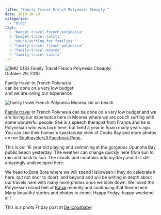 ```yaml
---
title: "Family Travel French Polynesia Cheaply!"
date: 2010-10-29
categories: 
  - "blog"
tags: 
  - "budget-travel-french-polynesia"
  - "budget-travel-tahiti"
  - "couch-surfing-for-families"
  - "family-travel-french-polynesia"
  - "family-travel-moorea"
  - "family-travel-tahiti"
---
```


 ![IMG_0183](https://pub-ac94b3f306b24c0dba4238943c97f2e1.r2.dev/6a00e5502a95078833013488905530970c.jpg) Family Travel French Polynesia Cheaply!  
October 29, 2010

Family travel to French Polynesia  
can be done on a very low budget  
and we are loving our experience 

<!--more-->

![family travel French Polynesia Moorea kid on beach](https://pub-ac94b3f306b24c0dba4238943c97f2e1.r2.dev/6a00e5502a950788330133f5703635970b.jpg)  
  

[Family travel](https://pub-ac94b3f306b24c0dba4238943c97f2e1.r2.dev/2009/04/how-to-travel-the-world-as-a-digital-nomad-family.html "Family travel") to French Polynesia can be done on a very low budget and we are loving our experience here in Moorea where we are couch surfing with some wonderful people. She is a speech therapist from France and he is Polynesian who was born here, but lived a year in Spain many years ago. You can see their homes's spectacular view of Cooks Bay and more photos on our [Soultravelers3 Facebook Page.](http://www.facebook.com/pages/Soultravelers3com-Around-the-World-Family-Travel-Education-Adventure/185105005187?v=photos&ref=mf#!/pages/Soultravelers3com-Around-the-World-Family-Travel-Education-Adventure/185105005187 "soultravelers3 facebook page")  

This is our 10 year old playing and swimming at the gorgeous Opunoha Bay public beach yesterday. The weather can change quickly here from sun to rain and back to sun. The clouds and moutains add mystery and it is still amazingly undeveloped here.

We head to Bora Bora where we will spend Halloween ( they do celebrate it here, but not door to door)  and beyond and will be writing in depth about our travels here with many more photos once we slow down. We loved the Polynesian island feel of [Kauai](Kauai "https://pub-ac94b3f306b24c0dba4238943c97f2e1.r2.dev/2010/10/family-travel-kauai-hawaii-photo-luau-hawaiin-culture-napali-coast-sail-best-for-kids.html") recently and continuing that theme here. Many beautiful stories and photos to come. Happy Friday, happy weekend all!

This is a photo Friday post at [Delicousbaby](http://www.deliciousbaby.com/ "deliciousbaby")!
